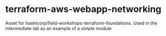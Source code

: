 # terraform-aws-webapp-networking
Asset for hashicorp/field-workshops-terraform-foundations. Used in the intermediate lab as an example of a simple module